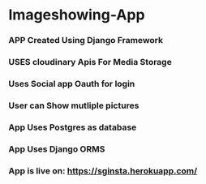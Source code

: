 # Imageshowing-App
###  APP Created Using Django Framework
###  USES cloudinary Apis For Media Storage
###  Uses Social app Oauth for login
###  User can Show mutliple pictures
###  App Uses Postgres as database
###  App Uses Django ORMS
###  App is live on: <a href="https://sginsta.herokuapp.com/">https://sginsta.herokuapp.com/</a>
